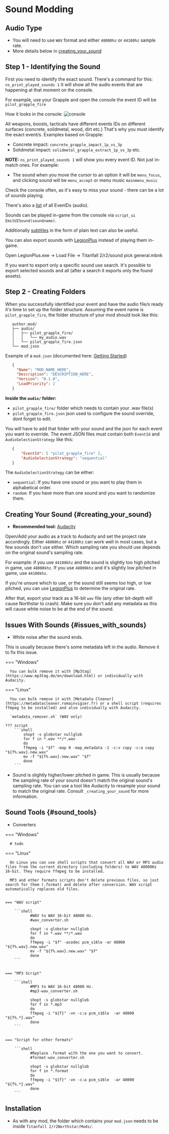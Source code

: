 # Sound Modding


## Audio Type

-  You will need to use `WAV` format and either `48000hz` or `44100hz` sample rate.
-  More details below in [creating_your_sound](#creating_your_sound)

## Step 1 - Identifying the Sound

First you need to identify the exact sound. There's a command for this:
`ns_print_played_sounds 1` It will show all the audio events that
are happening at that moment on the console.

For example, use your Grapple and open the console the event ID will be
`pilot_grapple_fire`

How it looks in the console: ![console](https://raw.githubusercontent.com/rwynx/audio-overriding-northstar/main/Images/audioeventeample.png)

All weapons, boosts, tacticals have different events IDs on different surfaces (concrete, solidmetal, wood, dirt etc.)
That's why you must identify the exact event/s. Examples based on Grapple:

-  Concrete impact: `concrete_grapple_impact_1p_vs_3p`
-  Solidmetal impact: `solidmetal_grapple_extract_1p_vs_3p` etc.


**NOTE:** `ns_print_played_sounds 1` will show you every event ID. Not
just in-match ones. For example:

- The sound when you move the cursor to an option it will be `menu_focus`, and clicking sound will be `menu_accept` or menu music `mainmenu_music`

Check the console often, as it's easy to miss your sound - there can be a lot of sounds playing.

There's also a [list](https://gist.github.com/begin-theadventure/84c46e803aa358b102d754ff992ae9e4) of all EvenIDs (audio).

Sounds can be played in-game from the console via `script_ui EmitUISound(soundname)`.

Additionally [subtitles](https://gist.github.com/begin-theadventure/cf941af91cd158de4fde747ec78c2902) in the form of plain text can also be useful.

You can also export sounds with [LegionPlus](https://github.com/r-ex/LegionPlus) instead of playing them in-game.

Open LegionPlus.exe -> Load File -> Titanfall 2/r2/sound pick general.mbnk

If you want to export only a specific sound use search. It's possible to export selected sounds and all (after a search it exports only the found assets).

## Step 2 - Creating Folders

When you successfully identified your event and have the audio file/s
ready it's time to set up the folder structure.
Assuming the event name is `pilot_grapple_fire`, the folder structure of your mod should look like this:

```text
   author.mod/
   ├── audio/
   │   ├── pilot_grapple_fire/
   │   │   └── my_audio.wav
   │   └── pilot_grapple_fire.json
   └── mod.json
```


Example of a `mod.json` (documented here: [Getting Started](../gettingstarted.md))


```json
   {
     "Name": "MOD_NAME_HERE",
     "Description": "DESCRIPTION_HERE",
     "Version": "0.1.0",
     "LoadPriority": 2
   }
```


**Inside the `audio/` folder:**

-  `pilot_grapple_fire/` folder which needs to contain your .wav file(s)
-  `pilot_grapple_fire.json` json used to configure the sound override, dont forget to edit.

You will have to add that folder with your sound and the json for each event you want to override.
The event JSON files must contain both `EventId` and `AudioSelectionStrategy` like this:


```json
   {
       "EventId": [ "pilot_grapple_fire" ],
       "AudioSelectionStrategy": "sequential"
   }
```

The `AudioSelectionStrategy` can be either:

- `sequential`: If you have one sound or you want to play them in alphabetical order.
- `random`: If you have more than one sound and you want to randomize them.


## Creating Your Sound {#creating_your_sound}

- **Recommended tool:** [Audacity](https://www.audacityteam.org/download/)

Open/Add your audio as a track to Audacity and set the project rate accordingly.
Either `48000hz` or `44100hz` can work well in most cases, but a few sounds don't use either. Which sampling rate you should use depends on the original sound's sampling rate.

For example: if you use `44100khz` and the sound is slightly too high pitched in game, use `48000khz`. If you use `48000khz` and it's slightly low pitched in game, use `44100khz`.

If you're unsure which to use, or the sound still seems too high, or low pitched, you can use [LegionPlus](https://github.com/r-ex/LegionPlus) to determine the original rate.

After that, export your track as a 16-bit `wav` file (any other bit-depth will cause Northstar to crash).
Make sure you don't add any metadata as this will cause white noise to be at the end of the sound.


## Issues With Sounds {#issues_with_sounds}

- White noise after the sound ends.

This is usually because there's some metadata left in the audio. Remove it to fix this issue.


=== "Windows"

      You can bulk remove it with [Mp3tag](https://www.mp3tag.de/en/download.html) or individually with Audacity.

=== "Linux"

      You can bulk remove it with [Metadata Cleaner](https://metadatacleaner.romainvigier.fr) or a shell script (requires ffmpeg to be installed) and also individually with Audacity.

      `metadata_remover.sh` (WAV only)

    ??? script
        ```shell
            shopt -s globstar nullglob
            for f in *.wav **/*.wav
            do
            ffmpeg -i "$f" -map 0 -map_metadata -1 -c:v copy -c:a copy "${f%.wav}.new.wav"
            mv -f "${f%.wav}.new.wav" "$f"
            done
        ```

- Sound is slightly higher/lower pitched in game. This is usually because the sampling rate of your sound doesn't match the original sound's sampling rate. You can use a tool like Audacity to resample your sound to match the original rate. Consult `_creating_your_sound` for more information.

## Sound Tools {#sound_tools}

- Converters


=== "Windows"

      # todo

=== "Linux"

      On Linux you can use shell scripts that convert all WAV or MP3 audio files from the current directory (including folders) to WAV 48000Hz 16-bit. They require ffmpeg to be installed.

      MP3 and other formats scripts don't delete previous files, so just search for them (.format) and delete after conversion. WAV script automatically replaces old files.


    === "WAV script"

        ```shell
               #WAV to WAV 16-bit 48000 Hz.
               #wav_converter.sh

               shopt -s globstar nullglob
               for f in *.wav **/*.wav
               do
               ffmpeg -i "$f" -acodec pcm_s16le -ar 48000 "${f%.wav}.new.wav"
               mv -f "${f%.wav}.new.wav" "$f"
               done
        ```


    === "MP3 Script"

        ```shell
               #MP3 to WAV 16-bit 48000 Hz.
               #mp3-wav_converter.sh

               shopt -s globstar nullglob
               for f in *.mp3
               do
               ffmpeg -i "${f}" -vn -c:a pcm_s16le  -ar 48000 "${f%.*}.wav"
               done
        ```


    === "Script for other formats"

        ```shell
               #Replace .format with the one you want to convert.
               #format-wav_converter.sh

               shopt -s globstar nullglob
               for f in *.format
               do
               ffmpeg -i "${f}" -vn -c:a pcm_s16le  -ar 48000 "${f%.*}.wav"
               done
        ```

## Installation

-  As with any mod, the folder which contains your `mod.json` needs to be inside `Titanfall 2/r2Northstar/Mods/`.

